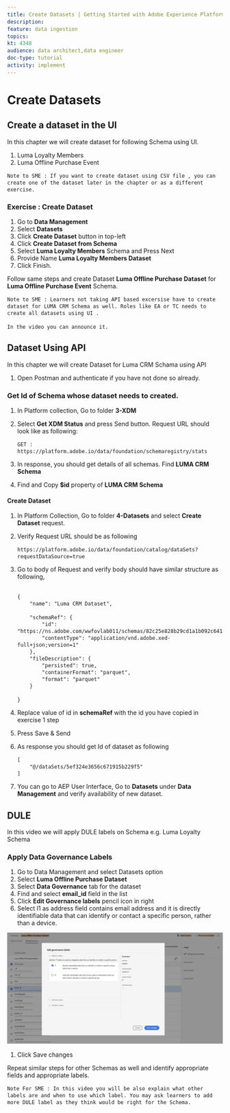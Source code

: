 ```yaml
---
title: Create Datasets | Getting Started with Adobe Experience Platform for Data Architects and Data Engineers
description: 
feature: data ingestion
topics: 
kt: 4348
audience: data architect,data engineer
doc-type: tutorial
activity: implement
---
```


# Create Datasets

## Create a dataset in the UI

In this chapter we will create dataset for following Schema using UI.

  1. Luma Loyalty Members
  1. Luma Offline Purchase Event

```
Note to SME : If you want to create dataset using CSV file , you can create one of the dataset later in the chapter or as a different exercise.
```



### Exercise : Create Dataset

1. Go to **Data Management**
1. Select **Datasets** 
1. Click **Create Dataset** button in top-left
1. Click **Create Dataset from Schema** 
1. Select **Luma Loyalty Members** Schema  and  Press Next
1. Provide Name **Luma Loyalty Members Dataset**
1. Click Finish.


Follow same steps and create Dataset **Luma Offline Purchase Dataset** for **Luma Offline Purchase Event** Schema.

```
Note to SME : Learners not taking API based excersise have to create dataset for LUMA CRM Schema as well. Roles like EA or TC needs to create all datasets using UI . 

In the video you can announce it.

```


## Dataset Using API

In this chapter we will create Dataset for Luma CRM Schama using API


1. Open Postman and authenticate if you have not done so already.

### Get Id of Schema whose dataset needs to created.

1. In Platform collection, Go to folder **3-XDM**
1. Select **Get XDM Status** and press Send button. Request URL should look like as following:

    ```
    GET : https://platform.adobe.io/data/foundation/schemaregistry/stats
    ```

1. In response, you should get details of all schemas. Find **LUMA CRM Schema**

1. Find and Copy **$id** property of **LUMA CRM Schema**


#### Create Dataset

1. In Platform Collection, Go to  folder **4-Datasets** and select **Create Dataset** request.
   
1. Verify Request URL should be as following

    ```
    https://platform.adobe.io/data/foundation/catalog/dataSets?requestDataSource=true

    ```

1. Go to body of Request  and verify body should have similar structure as following, 


    ```

    {
        "name": "Luma CRM Dataset",

        "schemaRef": {
            "id": "https://ns.adobe.com/wwfovlab011/schemas/82c25e828b29cd1a1b092c641ee4cfeb0202ee1a06ee1e10",
            "contentType": "application/vnd.adobe.xed-full+json;version=1"
        },
        "fileDescription": {
            "persisted": true,
            "containerFormat": "parquet",
            "format": "parquet"
        }
    
    }
    ```

1. Replace value of id in **schemaRef** with the id you have copied in exercise 1 step 
1. Press Save & Send 
1. As response you should get Id of dataset as following

    ```
    [
        "@/dataSets/5ef324e3656c671915b229f5"
    ]
    ```

1. You can go to AEP User Interface, Go to **Datasets** under **Data Management** and verify availability of new dataset.

## DULE

In this video we will apply DULE labels on Schema e.g. Luma Loyalty Schema


### Apply Data Governance Labels

1. Go to Data Management and select Datasets option
1. Select **Luma Offline Purchase Dataset**
1. Select **Data Governance** tab for the dataset
1. Find and select **email_id** field in the list
1. Click **Edit Governance labels** pencil icon in right 
1. Select I1 as address field contains email address and it is directly identifiable data that can identify or contact a specific person, rather than a device.

![Dule Label](assets/datasets-dule.png)

1. Click Save changes


Repeat similar steps for other Schemas as well and identify appropriate fields and appropriate labels.

```
Note For SME : In this video you will be also explain what other labels are and when to use which label. You may ask learners to add more DULE label as they think would be right for the Schema. 

```